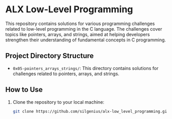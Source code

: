 # ALX Low-Level Programming

This repository contains solutions for various programming challenges related to low-level programming in the C language. The challenges cover topics like pointers, arrays, and strings, aimed at helping developers strengthen their understanding of fundamental concepts in C programming.

## Project Directory Structure

- `0x05-pointers_arrays_strings/`: This directory contains solutions for challenges related to pointers, arrays, and strings.

## How to Use

1. Clone the repository to your local machine:

   ```bash
   git clone https://github.com/silgenius/alx-low_level_programming.git


